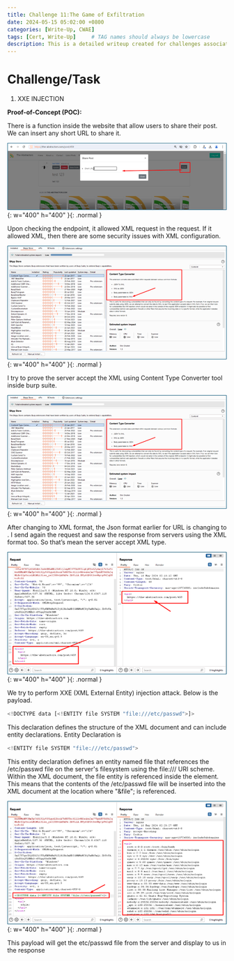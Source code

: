 ```yaml
---
title: Challenge 11:The Game of Exfiltration
date: 2024-05-15 05:02:00 +0800
categories: [Write-Up, CWAE]
tags: [Cert, Write-Up]     # TAG names should always be lowercase
description: This is a detailed writeup created for challenges associated with the Certified Web AppSecurity Expert (CWAE) certification. 
---
```


# Challenge/Task

1. XXE INJECTION

**Proof-of-Concept (POC):**

There is a function inside the website that allow users to share their post. We can insert any short URL to share it. 

![POC-otb](/img/cwae/goe1.png){: w="400" h="400" }{: .normal }

Upon checking the endpoint, it allowed XML request in the request. If it allowed XML, then there are some security issues with XML configuration. 

![POC-otb](/img/cwae/goe2.png){: w="400" h="400" }{: .normal }

I try to prove the server accept the XML using Content Type Converter tool inside burp suite. 

![POC-otb](/img/cwae/goe3.png){: w="400" h="400" }{: .normal }

After changing to XML format, the Json format earlier for URL is changing to <url></url>. I send again the request and saw the response from servers using the XML format too. So that’s mean the server accept XML type.

![POC-otb](/img/cwae/goe4.png){: w="400" h="400" }{: .normal }

We try to perform XXE (XML External Entity) injection attack. Below is  the payload. 

```jsx
<!DOCTYPE data [<!ENTITY file SYSTEM "file:///etc/passwd">]>
```
This declaration defines the structure of the XML document and can include entity declarations.
Entity Declaration is 
```jsx
<!ENTITY file SYSTEM "file:///etc/passwd">
```
This entity declaration defines an entity named file that references the /etc/passwd file on the server's filesystem using the file:/// URI scheme.
Within the XML document, the file entity is referenced inside the <url> element. This means that the contents of the /etc/passwd file will be inserted into the XML document at the location where "&file"; is referenced.


![POC-otb](/img/cwae/goe5.png){: w="400" h="400" }{: .normal }

This payload will get the etc/passwd file from the server and display to us in the response